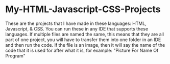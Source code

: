 # My-HTML-Javascript-CSS-Projects
These are the projects that I have made in these languages: HTML, Javascript, & CSS. You can run these in any IDE that supports these languages. If multiple files are named the same, this means that they are all part of one project, you will have to transfer them into one folder in an IDE and then run the code. If the file is an image, then it will say the name of the code that it is used for after what it is, for example: "Picture For Name Of Program"
